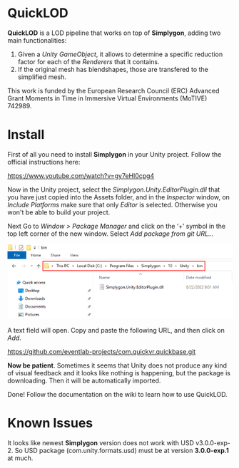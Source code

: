 # QuickLOD

__QuickLOD__ is a LOD pipeline that works on top of __Simplygon__, adding two main functionalities: 

1) Given a _Unity GameObject_, it allows to determine a specific reduction factor for each of the _Renderers_ that it contains. 
2) If the original mesh has blendshapes, those are transfered to the simplified mesh. 

This work is funded by the European Research Council (ERC) Advanced Grant Moments in Time in Immersive Virtual Environments (MoTIVE) 742989.

# Install

First of all you need to install __Simplygon__ in your Unity project. Follow the official instructions here:

https://www.youtube.com/watch?v=gy7eHl0cpg4

Now in the Unity project, select the _Simplygon.Unity.EditorPlugin.dll_ that you have just copied into the Assets folder, and in the _Inspector_ window, on _Include Platforms_ make sure that only _Editor_ is selected. Otherwise you won't be able to build your project. 

Next Go to _Window > Package Manager_ and click on the ‘+’ symbol in the top left corner of the new window. Select _Add package from git URL…_

![](/Documentation~/img/install/00.png)

A text field will open. Copy and paste the following URL, and then click on _Add_. 

https://github.com/eventlab-projects/com.quickvr.quickbase.git

__Now be patient__. Sometimes it seems that Unity does not produce any kind of visual feedback and it looks like nothing is happening, but the package is downloading. Then it will be automatically imported. 

Done! Follow the documentation on the wiki to learn how to use QuickLOD. 

# Known Issues 

It looks like newest __Simplygon__ version does not work with USD v3.0.0-exp-2. So USD package (com.unity.formats.usd) must be at version __3.0.0-exp.1__ at much. 

